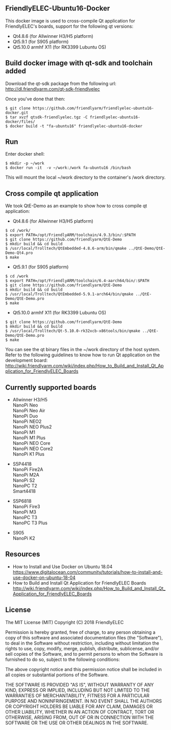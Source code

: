 ## **FriendlyELEC-Ubuntu16-Docker**

This docker image is used to cross-compile Qt application for FriendlyELEC's boards, support for the following qt versions:  
* Qt4.8.6 (for Allwinner H3/H5 platform)  
* Qt5.9.1 (for S905 platform)  
* Qt5.10.0 armhf X11 (for RK3399 Lubuntu OS)  

Build docker image with qt-sdk and toolchain added
------------

Download the qt-sdk package from the following url:     
http://dl.friendlyarm.com/qt-sdk-friendlyelec  

Once you've done that then:
```
$ git clone https://github.com/friendlyarm/friendlyelec-ubuntu16-docker.git
$ tar xvzf qtsdk-friendlyelec.tgz -C friendlyelec-ubuntu16-docker/files/
$ docker build -t "fa-ubuntu16" friendlyelec-ubuntu16-docker
```

Run
------------

Enter docker shell:  
```
$ mkdir -p ~/work
$ docker run -it  -v ~/work:/work fa-ubuntu16 /bin/bash
```

This will mount the local ~/work directory to the container's /work directory.  

Cross compile qt application
------------

We took QtE-Demo as an example to show how to cross compile qt application:

* Qt4.8.6 (for Allwinner H3/H5 platform)  
```
$ cd /work/
$ export PATH=/opt/FriendlyARM/toolchain/4.9.3/bin/:$PATH
$ git clone https://github.com/friendlyarm/QtE-Demo
$ mkdir build && cd build
$ /usr/local/Trolltech/QtEmbedded-4.8.6-arm/bin/qmake ../QtE-Demo/QtE-Demo-Qt4.pro
$ make
```
* Qt5.9.1 (for S905 platform)  
```
$ cd /work
$ export PATH=/opt/FriendlyARM/toolchain/6.4-aarch64/bin/:$PATH
$ git clone https://github.com/friendlyarm/QtE-Demo
$ mkdir build && cd build
$ /usr/local/Trolltech/QtEmbedded-5.9.1-arch64/bin/qmake ../QtE-Demo/QtE-Demo.pro
$ make
```
* Qt5.10.0 armhf X11 (for RK3399 Lubuntu OS) 
```
$ git clone https://github.com/friendlyarm/QtE-Demo
$ mkdir build && cd build
$ /usr/local/Trolltech/Qt-5.10.0-rk32xcb-x86tools/bin/qmake ../QtE-Demo/QtE-Demo.pro
$ make
```

You can see the qt binary files in the ~/work directory of the host system.    
Refer to the following guidelines to know how to run Qt application on the development board:  
http://wiki.friendlyarm.com/wiki/index.php/How_to_Build_and_Install_Qt_Application_for_FriendlyELEC_Boards

Currently supported boards
------------
* Allwinner H3/H5  
NanoPi Neo  
NanoPi Neo Air  
NanoPi Duo  
NanoPi NEO2  
NanoPi NEO Plus2  
NanoPi M1  
NanoPi M1 Plus  
NanoPi NEO Core  
NanoPi NEO Core2  
NanoPi K1 Plus  

* S5P4418  
NanoPi Fire2A  
NanoPi M2A  
NanoPi S2  
NanoPC T2  
Smart4418  

* S5P6818  
NanoPi Fire3  
NanoPi M3  
NanoPC T3  
NanoPC T3 Plus  

* S905  
NanoPi K2  

Resources
------------
* How to Install and Use Docker on Ubuntu 18.04  
https://www.digitalocean.com/community/tutorials/how-to-install-and-use-docker-on-ubuntu-18-04
* How to Build and Install Qt Application for FriendlyELEC Boards
http://wiki.friendlyarm.com/wiki/index.php/How_to_Build_and_Install_Qt_Application_for_FriendlyELEC_Boards




## License

The MIT License (MIT)
Copyright (C) 2018 FriendlyELEC

Permission is hereby granted, free of charge, to any person obtaining a copy
of this software and associated documentation files (the "Software"), to deal
in the Software without restriction, including without limitation the rights
to use, copy, modify, merge, publish, distribute, sublicense, and/or sell
copies of the Software, and to permit persons to whom the Software is
furnished to do so, subject to the following conditions:

The above copyright notice and this permission notice shall be included in
all copies or substantial portions of the Software.

THE SOFTWARE IS PROVIDED "AS IS", WITHOUT WARRANTY OF ANY KIND, EXPRESS OR
IMPLIED, INCLUDING BUT NOT LIMITED TO THE WARRANTIES OF MERCHANTABILITY,
FITNESS FOR A PARTICULAR PURPOSE AND NONINFRINGEMENT. IN NO EVENT SHALL THE
AUTHORS OR COPYRIGHT HOLDERS BE LIABLE FOR ANY CLAIM, DAMAGES OR OTHER
LIABILITY, WHETHER IN AN ACTION OF CONTRACT, TORT OR OTHERWISE, ARISING FROM,
OUT OF OR IN CONNECTION WITH THE SOFTWARE OR THE USE OR OTHER DEALINGS IN
THE SOFTWARE.
